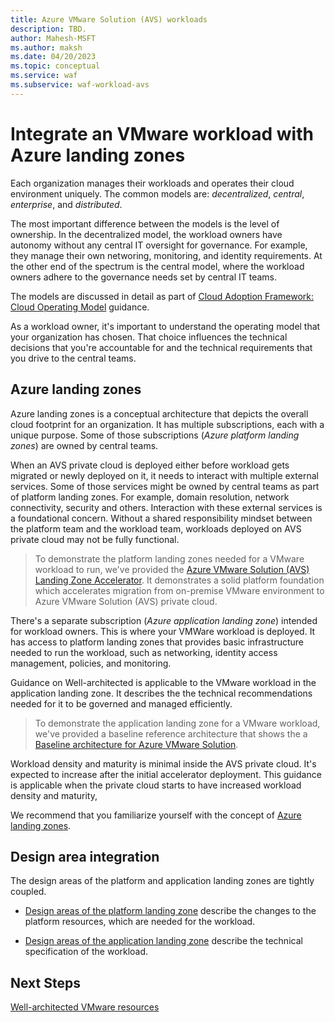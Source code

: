 ```yaml
---
title: Azure VMware Solution (AVS) workloads
description: TBD.
author: Mahesh-MSFT
ms.author: maksh
ms.date: 04/20/2023
ms.topic: conceptual
ms.service: waf
ms.subservice: waf-workload-avs
---
```


# Integrate an VMware workload with Azure landing zones

Each organization manages their workloads and operates their cloud environment uniquely. The common models are: _decentralized_, _central_, _enterprise_, and _distributed_. 

The most important difference between the models is the level of ownership. In the decentralized model, the workload owners have autonomy without any central IT oversight for governance. For example, they manage their own networing, monitoring, and identity requirements. At the other end of the spectrum is the central model, where the workload owners adhere to the governance needs set by central IT teams.

The models are discussed in detail as part of [Cloud Adoption Framework: Cloud Operating Model](https://learn.microsoft.com/azure/cloud-adoption-framework/operating-model/compare) guidance.

As a workload owner, it's important to understand the operating model that your organization has chosen. That choice influences the technical decisions that you're accountable for and the technical requirements that you drive to the central teams. 

## Azure landing zones

Azure landing zones is a conceptual architecture that depicts the overall cloud footprint for an organization. It has multiple subscriptions, each with a unique purpose. Some of those subscriptions (_Azure platform landing zones_) are owned by central teams. 

When an AVS private cloud is deployed either before workload gets migrated or newly deployed on it, it needs to interact with multiple external services. Some of those services might be owned by central teams as part of platform landing zones. For example, domain resolution, network connectivity, security and others. Interaction with these external services is a foundational concern. Without a shared responsibility mindset between the platform team and the workload team, workloads deployed on AVS private cloud may not be fully functional.

> To demonstrate the platform landing zones needed for a VMware workload to run, we've provided the [Azure VMware Solution (AVS) Landing Zone Accelerator](/azure/cloud-adoption-framework/scenarios/azure-vmware/ready). It demonstrates a solid platform foundation which accelerates migration from on-premise VMware environment to Azure VMware Solution (AVS) private cloud.

There's a separate subscription (_Azure application landing zone_) intended for workload owners. This is where your VMWare workload is deployed. It has access to platform landing zones that provides basic infrastructure needed to run the workload, such as networking, identity access management, policies, and monitoring.

Guidance on Well-architected is applicable to the VMware workload in the application landing zone. It describes the the technical recommendations needed for it to be governed and managed efficiently.

> To demonstrate the application landing zone for a VMware workload, we've provided a baseline reference architecture that shows the a [Baseline architecture for Azure VMware Solution](/azure/cloud-adoption-framework/scenarios/azure-vmware/example-architectures).

Workload density and maturity is minimal inside the AVS private cloud. It's expected to increase after the initial accelerator deployment. This guidance is applicable when the private cloud starts to have increased workload density and maturity, 

We recommend that you familiarize yourself with the concept of [Azure landing zones](/azure/cloud-adoption-framework/ready/landing-zone/).


## Design area integration

The design areas of the platform and application landing zones are tightly coupled. 

- [Design areas of the platform landing zone](/azure/cloud-adoption-framework/scenarios/azure-vmware/ready) describe the changes to the platform resources, which are needed for the workload. 

- [Design areas of the application landing zone](./avs-overview.md#what-are-the-key-design-areas) describe the technical specification of the workload. 





## Next Steps

[Well-architected VMware resources](avs-vmware-resources.md)